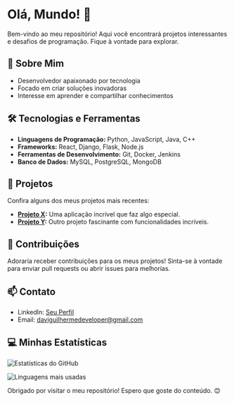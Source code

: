 # Olá, Mundo! 👋

Bem-vindo ao meu repositório! Aqui você encontrará projetos interessantes e desafios de programação. Fique à vontade para explorar.

## 🚀 Sobre Mim

- Desenvolvedor apaixonado por tecnologia
- Focado em criar soluções inovadoras
- Interesse em aprender e compartilhar conhecimentos

## 🛠️ Tecnologias e Ferramentas

- **Linguagens de Programação:** Python, JavaScript, Java, C++
- **Frameworks:** React, Django, Flask, Node.js
- **Ferramentas de Desenvolvimento:** Git, Docker, Jenkins
- **Banco de Dados:** MySQL, PostgreSQL, MongoDB

## 📂 Projetos

Confira alguns dos meus projetos mais recentes:

- **[Projeto X](link_para_projeto):** Uma aplicação incrível que faz algo especial.
- **[Projeto Y](link_para_projeto):** Outro projeto fascinante com funcionalidades incríveis.

## 🤝 Contribuições

Adoraria receber contribuições para os meus projetos! Sinta-se à vontade para enviar pull requests ou abrir issues para melhorias.

## 📫 Contato

- LinkedIn: [Seu Perfil](https://www.linkedin.com/in/davi-guilherme-oliveira-494847303/)
- Email: daviguilhermedeveloper@gmail.com

## 💻 Minhas Estatísticas

![Estatísticas do GitHub](https://github-readme-stats.vercel.app/api?username=seu-usuario-github&show_icons=true&theme=dracula)

![Linguagens mais usadas](https://github-readme-stats.vercel.app/api/top-langs/?username=seu-usuario-github&layout=compact&theme=dracula)

Obrigado por visitar o meu repositório! Espero que goste do conteúdo. 😊

